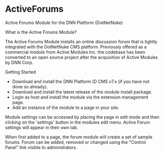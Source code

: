 ActiveForums
============

Active Forums Module for the DNN Platform (DotNetNuke)

What is the Active Forums Module?

The Active Forums Module installs an online discussion forum that is tightly integrated with the DotNetNuke CMS platform. Previously offered as a commercial module from Active Modules Inc. the codebase has been converted to an open source project after the acquisition of Active Modules by DNN Corp.

Getting Started

* Download and install the DNN Platform (D CMS v7.x (if you have not done so already).
* Download and install the latest release of the module install package.
* Login as host and install the module via the extension management page.
* Add an instance of the module to a page in your site.

Module settings can be accessed by placing the page in edit mode and then clicking on the 'settings' button in the modules edit menu.  Active Forum settings will appear in their own tab.

When first added to a page, the forum module will create a set of sample forums.  Forum can be added, removed or changed using the "Control Panel" link visible to administrators.
